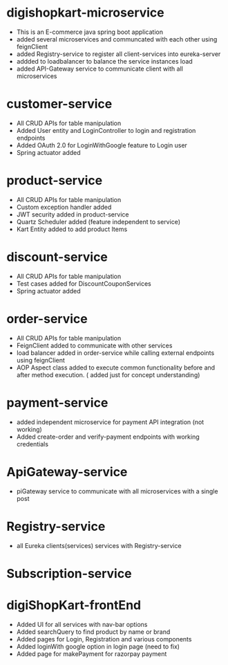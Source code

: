 # digishopkart-microservice
- This is an E-commerce java spring boot application
- added several microservices and communcated with each other using feignClient
- added Registry-service to register all client-services into eureka-server
- addded to loadbalancer to balance the service instances load
- added API-Gateway service to communicate client with all microservices


# customer-service
- All CRUD APIs for table manipulation
- Added User entity and LoginController to login and registration endpoints
- Added OAuth 2.0 for LoginWithGoogle feature to Login user
- Spring actuator added 

# product-service
- All CRUD APIs for table manipulation
- Custom exception handler added
- JWT security added in product-service
- Quartz Scheduler added (feature independent to service)
- Kart Entity added to add product Items

# discount-service
- All CRUD APIs for table manipulation
- Test cases added for DiscountCouponServices
- Spring actuator added

# order-service
- All CRUD APIs for table manipulation
- FeignClient added to communicate with other services
- load balancer added in order-service while calling external endpoints using feignClient
- AOP Aspect class added to execute common functionality before and after method execution. ( added just for concept understanding)

# payment-service
- added independent microservice for payment API integration (not working)
- Added create-order and verify-payment endpoints with working credentials 

  
# ApiGateway-service
- piGateway service to communicate with all microservices with a single post

  
# Registry-service
- all Eureka clients(services) services with Registry-service

# Subscription-service

# digiShopKart-frontEnd
- Added UI for all services with nav-bar options
- Added searchQuery to find product by name or brand
- Added pages for Login, Registration and various components
- Added loginWith google option in login page (need to fix)
- Added page for makePayment for razorpay payment 
